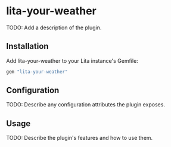 # lita-your-weather

TODO: Add a description of the plugin.

## Installation

Add lita-your-weather to your Lita instance's Gemfile:

``` ruby
gem "lita-your-weather"
```

## Configuration

TODO: Describe any configuration attributes the plugin exposes.

## Usage

TODO: Describe the plugin's features and how to use them.
